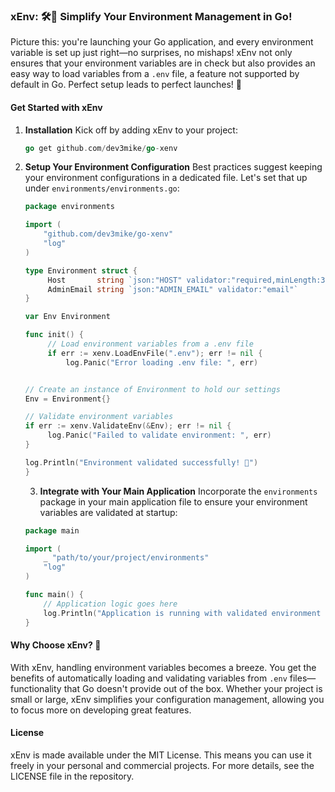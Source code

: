 ### xEnv: 🛠️🚀 Simplify Your Environment Management in Go!

Picture this: you're launching your Go application, and every environment variable is set up just right—no surprises, no mishaps! xEnv not only ensures that your environment variables are in check but also provides an easy way to load variables from a `.env` file, a feature not supported by default in Go. Perfect setup leads to perfect launches! 🚀

#### Get Started with xEnv

1. **Installation**
   Kick off by adding xEnv to your project:
   ```go
   go get github.com/dev3mike/go-xenv
   ```

2. **Setup Your Environment Configuration**
   Best practices suggest keeping your environment configurations in a dedicated file. Let's set that up under `environments/environments.go`:
   ```go
   package environments

   import (
       "github.com/dev3mike/go-xenv"
       "log"
   )

   type Environment struct {
        Host       string `json:"HOST" validator:"required,minLength:3,maxLength:50"`
        AdminEmail string `json:"ADMIN_EMAIL" validator:"email"`
   }

   var Env Environment

   func init() {
        // Load environment variables from a .env file
        if err := xenv.LoadEnvFile(".env"); err != nil {
            log.Panic("Error loading .env file: ", err)
   

   // Create an instance of Environment to hold our settings
   Env = Environment{}

   // Validate environment variables
   if err := xenv.ValidateEnv(&Env); err != nil {
        log.Panic("Failed to validate environment: ", err)
   }

   log.Println("Environment validated successfully! 🎉")
   }
   ```

   3. **Integrate with Your Main Application**
   Incorporate the `environments` package in your main application file to ensure your environment variables are validated at startup:
   ```go
   package main

   import (
       _ "path/to/your/project/environments"
       "log"
   )

   func main() {
       // Application logic goes here
       log.Println("Application is running with validated environment settings!")
   }
   ```

#### Why Choose xEnv? 🤔
With xEnv, handling environment variables becomes a breeze. You get the benefits of automatically loading and validating variables from `.env` files—functionality that Go doesn't provide out of the box. Whether your project is small or large, xEnv simplifies your configuration management, allowing you to focus more on developing great features.

#### License
xEnv is made available under the MIT License. This means you can use it freely in your personal and commercial projects. For more details, see the LICENSE file in the repository.
